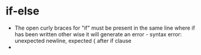 # if-else

- The open curly braces for "if" must be present in the same line where if has been written other wise it will generate an error - syntax error: unexpected newline, expected { after if clause
- 